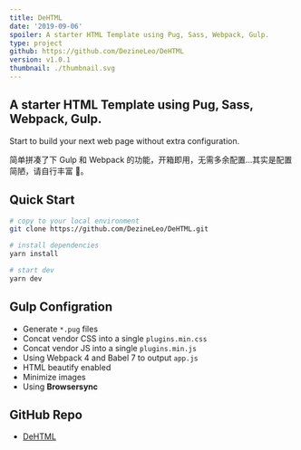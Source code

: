 ```yaml
---
title: DeHTML
date: '2019-09-06'
spoiler: A starter HTML Template using Pug, Sass, Webpack, Gulp.
type: project
github: https://github.com/DezineLeo/DeHTML
version: v1.0.1
thumbnail: ./thumbnail.svg
---
```


## A starter HTML Template using Pug, Sass, Webpack, Gulp.

Start to build your next web page without extra configuration.

简单拼凑了下 Gulp 和 Webpack 的功能，开箱即用，无需多余配置...其实是配置简陋，请自行丰富 🤪。

## Quick Start

```bash
# copy to your local environment
git clone https://github.com/DezineLeo/DeHTML.git

# install dependencies
yarn install

# start dev
yarn dev
```

## Gulp Configration

+ Generate `*.pug` files
+ Concat vendor CSS into a single `plugins.min.css`
+ Concat vendor JS into a single `plugins.min.js`
+ Using Webpack 4 and Babel 7 to output `app.js`
+ HTML beautify enabled
+ Minimize images
+ Using **Browsersync**

## GitHub Repo

+ [DeHTML](https://github.com/DezineLeo/DeHTML)



